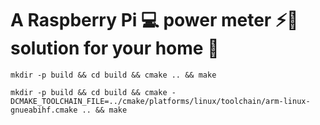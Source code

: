 # A Raspberry Pi :computer: power meter :zap::electric_plug: solution for your home :house_with_garden:

`mkdir -p build && cd build && cmake .. && make`

`mkdir -p build && cd build && cmake -DCMAKE_TOOLCHAIN_FILE=../cmake/platforms/linux/toolchain/arm-linux-gnueabihf.cmake .. && make`
